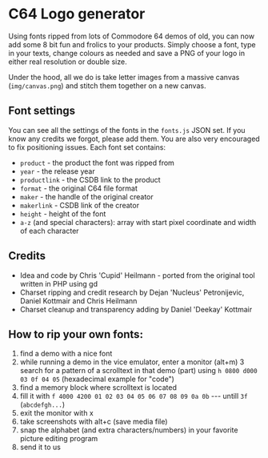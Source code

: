 # C64 Logo generator 

Using fonts ripped from lots of Commodore 64 demos of old, you can now add some 8 bit fun and frolics to your products. Simply choose a font, type in your texts, change colours as needed and save a PNG of your logo in either real resolution or double size. 

Under the hood, all we do is take letter images from a massive canvas (`img/canvas.png`) and stitch them together on a new canvas. 

## Font settings

You can see all the settings of the fonts in the `fonts.js` JSON set. If you know any credits we forgot, please add them. You are also very encouraged to fix positioning issues. Each font set contains:

* `product` - the product the font was ripped from
* `year` - the release year
* `productlink` - the CSDB link to the product 
* `format` - the original C64 file format
* `maker` - the handle of the original creator
* `makerlink` - CSDB link of the creator
* `height` - height of the font
* `a-z` (and special characters): array with start pixel coordinate and width of each character

## Credits

* Idea and code by Chris 'Cupid' Heilmann - ported from the original tool written in  PHP using gd
* Charset ripping and credit research by Dejan 'Nucleus' Petronijevic, Daniel Kottmair and Chris Heilmann
* Charset cleanup and transparency adding by Daniel 'Deekay' Kottmair

## How to rip your own fonts:

1. find a demo with a nice font
2. while running a demo in the vice emulator, enter a monitor (alt+m)
3  search for  a pattern of a scrolltext in that demo (part) using `h 0800
d000 03 0f 04 05` (hexadecimal example for "code")
4. find a memory block where scrolltext is located
5. fill it with `f 4000 4200 01 02 03 04 05 06 07 08 09 0a 0b` --- untill `3f` (`abcdefgh...`)
6. exit the monitor with x
7. take screenshots with alt+c (save media file)
8. snap the alphabet (and extra characters/numbers) in your favorite picture editing program
9. send it to us
